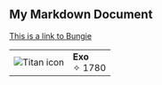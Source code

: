 ## My Markdown Document

[This is a link to Bungie](https://www.bungie.net/en/Gear/1/4611686018475476695/2305843009637194407)

| | |
| --- | --- |
| ![Titan icon](https://encrypted-tbn0.gstatic.com/images?q=tbn:ANd9GcSAsZ69z1tfRy4fWQj9iErOQW6HVw7gCFXcE9lHnUWNr5Vv-TiqdYEj5p_ZAk_M78BI704&usqp=CAU2) | **Exo**<br>✧ 1780 |

